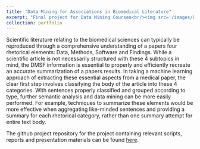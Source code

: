 ```yaml
---
title: "Data Mining for Associations in Biomedical Literature"
excerpt: "Final project for Data Mining Coursen<br/><img src='/images/DoElogo.png'>"
collection: portfolio
---
```


Scientific literature relating to the biomedical sciences can typically be reproduced through a 
comprehensive understanding of a papers four rhetorical elements: Data, Methods, Software and Findings. 
While a scientific article is not necessarily structured with these 4 subtopics in mind, the DMSF information
is essential to properly and efficiently recreate an accurate summarization of a papers results. In taking a 
machine learning approach of extracting these essential aspects from a medical paper, the clear first step 
involves classifying the body of the article into these 4 categories. With sentences properly classified 
and grouped according to type, further semantic analysis and data mining can be more easily performed. For 
example, techniques to summarize these elements would be more effective when aggregating like-minded sentences
and providing a summary for each rhetorical category, rather than one summary attempt for entire text body.

The github project repository for the project containing relevant scripts, reports and presentation materials
can be found [here](https://github.com/ssc-oscar/curation/).
